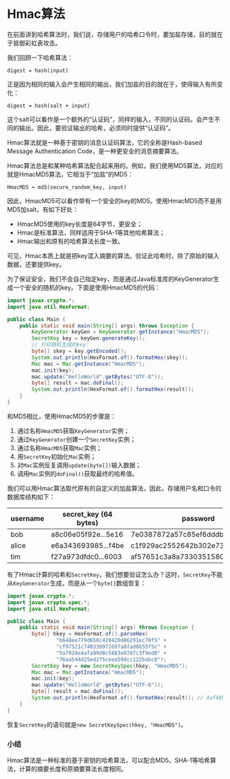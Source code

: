 # Hmac算法

在前面讲到哈希算法时，我们说，存储用户的哈希口令时，要加盐存储，目的就在于抵御彩虹表攻击。

我们回顾一下哈希算法：

```plain
digest = hash(input)
```

正是因为相同的输入会产生相同的输出，我们加盐的目的就在于，使得输入有所变化：

```plain
digest = hash(salt + input)
```

这个salt可以看作是一个额外的“认证码”，同样的输入，不同的认证码，会产生不同的输出。因此，要验证输出的哈希，必须同时提供“认证码”。

Hmac算法就是一种基于密钥的消息认证码算法，它的全称是Hash-based Message Authentication Code，是一种更安全的消息摘要算法。

Hmac算法总是和某种哈希算法配合起来用的。例如，我们使用MD5算法，对应的就是HmacMD5算法，它相当于“加盐”的MD5：

```plain
HmacMD5 ≈ md5(secure_random_key, input)
```

因此，HmacMD5可以看作带有一个安全的key的MD5。使用HmacMD5而不是用MD5加salt，有如下好处：

- HmacMD5使用的key长度是64字节，更安全；
- Hmac是标准算法，同样适用于SHA-1等其他哈希算法；
- Hmac输出和原有的哈希算法长度一致。

可见，Hmac本质上就是把key混入摘要的算法。验证此哈希时，除了原始的输入数据，还要提供key。

为了保证安全，我们不会自己指定key，而是通过Java标准库的KeyGenerator生成一个安全的随机的key。下面是使用HmacMD5的代码：

```java
import javax.crypto.*;
import java.util.HexFormat;

public class Main {
    public static void main(String[] args) throws Exception {
        KeyGenerator keyGen = KeyGenerator.getInstance("HmacMD5");
        SecretKey key = keyGen.generateKey();
        // 打印随机生成的key:
        byte[] skey = key.getEncoded();
        System.out.println(HexFormat.of().formatHex(skey));
        Mac mac = Mac.getInstance("HmacMD5");
        mac.init(key);
        mac.update("HelloWorld".getBytes("UTF-8"));
        byte[] result = mac.doFinal();
        System.out.println(HexFormat.of().formatHex(result));
    }
}
```

和MD5相比，使用HmacMD5的步骤是：

1. 通过名称`HmacMD5`获取`KeyGenerator`实例；
2. 通过`KeyGenerator`创建一个`SecretKey`实例；
3. 通过名称`HmacMD5`获取`Mac`实例；
4. 用`SecretKey`初始化`Mac`实例；
5. 对`Mac`实例反复调用`update(byte[])`输入数据；
6. 调用`Mac`实例的`doFinal()`获取最终的哈希值。

我们可以用Hmac算法取代原有的自定义的加盐算法，因此，存储用户名和口令的数据库结构如下：

| username | secret_key (64 bytes) | password                         |
| -------- | --------------------- | -------------------------------- |
| bob      | a8c06e05f92e...5e16   | 7e0387872a57c85ef6dddbaa12f376de |
| alice    | e6a343693985...f4be   | c1f929ac2552642b302e739bc0cdbaac |
| tim      | f27a973dfdc0...6003   | af57651c3a8a73303515804d4af43790 |

有了Hmac计算的哈希和`SecretKey`，我们想要验证怎么办？这时，`SecretKey`不能从`KeyGenerator`生成，而是从一个`byte[]`数组恢复：

```java
import javax.crypto.*;
import javax.crypto.spec.*;
import java.util.HexFormat;

public class Main {
    public static void main(String[] args) throws Exception {
        byte[] hkey = HexFormat.of().parseHex(
                "b648ee779d658c420420d86291ec70f5" + 
                "cf97521c740330972697a8fad0b55f5c" + 
                "5a7924e4afa99d8c5883e07d7c3f9ed0" + 
                "76aa544d25ed2f5ceea59dcc122babc8");
        SecretKey key = new SecretKeySpec(hkey, "HmacMD5");
        Mac mac = Mac.getInstance("HmacMD5");
        mac.init(key);
        mac.update("HelloWorld".getBytes("UTF-8"));
        byte[] result = mac.doFinal();
        System.out.println(HexFormat.of().formatHex(result)); // 4af40be7864efaae1473a4c601b650ae
    }
}
```

恢复`SecretKey`的语句就是`new SecretKeySpec(hkey, "HmacMD5")`。

### 小结

Hmac算法是一种标准的基于密钥的哈希算法，可以配合MD5、SHA-1等哈希算法，计算的摘要长度和原摘要算法长度相同。